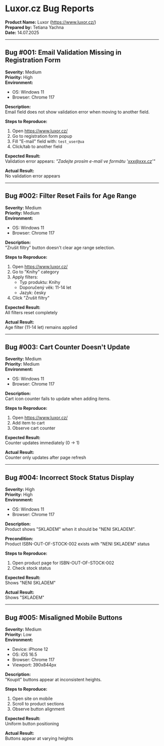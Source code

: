 # Luxor.cz Bug Reports
**Product Name:** Luxor (https://www.luxor.cz/)  
**Prepared by:** Tetiana Yachna  
**Date:** 14.07.2025  

---

## Bug #001: Email Validation Missing in Registration Form
**Severity:** Medium  
**Priority:** High  
**Environment:**  
- OS: Windows 11  
- Browser: Chrome 117  

**Description:**  
Email field does not show validation error when moving to another field.

**Steps to Reproduce:**
1. Open https://www.luxor.cz/
2. Go to registration form popup
3. Fill "E-mail" field with: `test_user@ua`
4. Click/tab to another field

**Expected Result:**  
Validation error appears: *"Zadejte prosím e-mail ve formátu 'xxx@xxx.cz'"*

**Actual Result:**  
No validation error appears

---

## Bug #002: Filter Reset Fails for Age Range
**Severity:** Medium  
**Priority:** Medium  
**Environment:**  
- OS: Windows 11  
- Browser: Chrome 117  

**Description:**  
"Zrušit filtry" button doesn't clear age range selection.

**Steps to Reproduce:**
1. Open https://www.luxor.cz/
2. Go to "Knihy" category
3. Apply filters:
   - Typ produktu: Knihy
   - Doporučený věk: 11-14 let
   - Jazyk: česky
4. Click "Zrušit filtry"

**Expected Result:**  
All filters reset completely

**Actual Result:**  
Age filter (11-14 let) remains applied

---

## Bug #003: Cart Counter Doesn't Update
**Severity:** Medium  
**Priority:** Medium  
**Environment:**  
- OS: Windows 11  
- Browser: Chrome 117  

**Description:**  
Cart icon counter fails to update when adding items.

**Steps to Reproduce:**
1. Open https://www.luxor.cz/
2. Add item to cart
3. Observe cart counter

**Expected Result:**  
Counter updates immediately (0 → 1)

**Actual Result:**  
Counter only updates after page refresh

---

## Bug #004: Incorrect Stock Status Display
**Severity:** High  
**Priority:** High  
**Environment:**  
- OS: Windows 11  
- Browser: Chrome 117  

**Description:**  
Product shows "SKLADEM" when it should be "NENI SKLADEM".

**Precondition:**  
Product ISBN-OUT-OF-STOCK-002 exists with "NENI SKLADEM" status

**Steps to Reproduce:**
1. Open product page for ISBN-OUT-OF-STOCK-002
2. Check stock status

**Expected Result:**  
Shows "NENI SKLADEM"

**Actual Result:**  
Shows "SKLADEM"

---

## Bug #005: Misaligned Mobile Buttons
**Severity:** Medium  
**Priority:** Low  
**Environment:**  
- Device: iPhone 12  
- OS: iOS 16.5  
- Browser: Chrome 117  
- Viewport: 390x844px  

**Description:**  
"Koupit" buttons appear at inconsistent heights.

**Steps to Reproduce:**
1. Open site on mobile
2. Scroll to product sections
3. Observe button alignment

**Expected Result:**  
Uniform button positioning

**Actual Result:**  
Buttons appear at varying heights